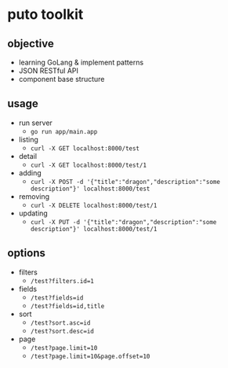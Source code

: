 # puto toolkit #

## objective ##
- learning GoLang & implement patterns
- JSON RESTful API
- component base structure

## usage ##
- run server
    - `go run app/main.app`
- listing
    - `curl -X GET localhost:8000/test`
- detail
    - `curl -X GET localhost:8000/test/1`
- adding
    - `curl -X POST -d '{"title":"dragon","description":"some description"}' localhost:8000/test`
- removing
    - `curl -X DELETE localhost:8000/test/1`
- updating
    - `curl -X PUT -d '{"title":"dragon","description":"some description"}' localhost:8000/test/1`

## options ##
- filters
    - `/test?filters.id=1`
- fields
    - `/test?fields=id`
    - `/test?fields=id,title`
- sort
    - `/test?sort.asc=id`
    - `/test?sort.desc=id`
- page
    - `/test?page.limit=10`
    - `/test?page.limit=10&page.offset=10`
